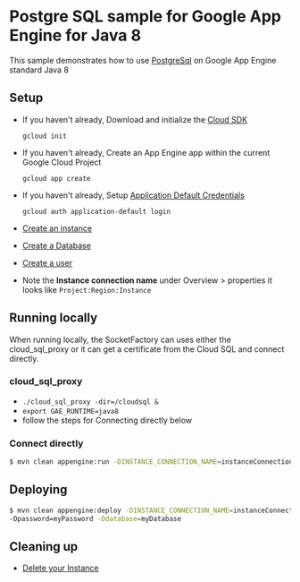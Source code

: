 # Postgre SQL sample for Google App Engine for Java 8
This sample demonstrates how to use [PostgreSql](https://cloud.google.com/sql/) on Google App
Engine standard Java 8

## Setup

* If you haven't already, Download and initialize the [Cloud SDK](https://cloud.google.com/sdk/)

    `gcloud init`

* If you haven't already, Create an App Engine app within the current Google Cloud Project

    `gcloud app create`

* If you haven't already, Setup [Application Default Credentials](https://developers.google.com/identity/protocols/application-default-credentials)

    `gcloud auth application-default login`


* [Create an instance](https://cloud.google.com/sql/docs/postgres/create-instance)

* [Create a Database](https://cloud.google.com/sql/docs/postgres/create-manage-databases)

* [Create a user](https://cloud.google.com/sql/docs/postgres/create-manage-users)

* Note the **Instance connection name** under Overview > properties it looks like 
`Project:Region:Instance`

## Running locally
When running locally, the SocketFactory can uses either the cloud_sql_proxy or it can get a certificate
from the Cloud SQL and connect directly.

### cloud_sql_proxy

* `./cloud_sql_proxy -dir=/cloudsql &`
* `export GAE_RUNTIME=java8`
* follow the steps for Connecting directly below

### Connect directly 
```bash
$ mvn clean appengine:run -DINSTANCE_CONNECTION_NAME=instanceConnectionName -Duser=root -Dpassword=myPassowrd -Ddatabase=myDatabase
```

## Deploying

```bash
$ mvn clean appengine:deploy -DINSTANCE_CONNECTION_NAME=instanceConnectionName -Duser=root
-Dpassword=myPassword -Ddatabase=myDatabase
```


## Cleaning up

* [Delete your Instance](https://cloud.google.com/sql/docs/postgres/delete-instance)
